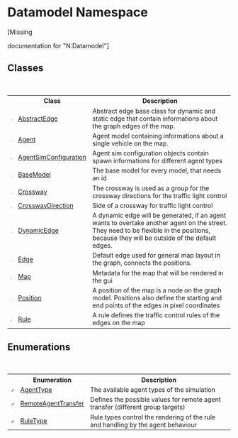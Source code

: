 # Datamodel Namespace
 

\[Missing <summary> documentation for "N:Datamodel"\]


## Classes
&nbsp;<table><tr><th></th><th>Class</th><th>Description</th></tr><tr><td>![Public class](media/pubclass.gif "Public class")</td><td><a href="79bacc09-335c-e7dc-c825-8c9dcb8ae25b">AbstractEdge</a></td><td>
Abstract edge base class for dynamic and static edge that contain informations about the graph edges of the map.</td></tr><tr><td>![Public class](media/pubclass.gif "Public class")</td><td><a href="87bd37bb-4841-462c-dac2-4b100399bf06">Agent</a></td><td>
Agent model containing informations about a single vehicle on the map.</td></tr><tr><td>![Public class](media/pubclass.gif "Public class")</td><td><a href="96b4d6ec-734e-0b2b-160b-fc797389ee53">AgentSimConfiguration</a></td><td>
Agent sim configuration objects contain spawn informations for different agent types</td></tr><tr><td>![Public class](media/pubclass.gif "Public class")</td><td><a href="4dd8c2e5-2def-208c-c36a-25c6577b34e3">BaseModel</a></td><td>
The base model for every model, that needs an id</td></tr><tr><td>![Public class](media/pubclass.gif "Public class")</td><td><a href="bd723da4-3248-d5d5-7e19-6cbadee3d57f">Crossway</a></td><td>
The crossway is used as a group for the crossway directions for the traffic light control</td></tr><tr><td>![Public class](media/pubclass.gif "Public class")</td><td><a href="7dd91d83-638f-9c64-5cf3-5d8c634845da">CrosswayDirection</a></td><td>
Side of a crossway for traffic light control</td></tr><tr><td>![Public class](media/pubclass.gif "Public class")</td><td><a href="2f4a4a55-e90e-c9b6-b56b-19afd1693925">DynamicEdge</a></td><td>
A dynamic edge will be generated, if an agent wants to overtake another agent on the street. They need to be flexible in the positions, because they will be outside of the default edges.</td></tr><tr><td>![Public class](media/pubclass.gif "Public class")</td><td><a href="19be5487-4623-807c-776e-93934534c2f8">Edge</a></td><td>
Default edge used for general map layout in the graph, connects the positions.</td></tr><tr><td>![Public class](media/pubclass.gif "Public class")</td><td><a href="f8a96ac2-f858-6547-6b69-4524741f7a10">Map</a></td><td>
Metadata for the map that will be rendered in the gui</td></tr><tr><td>![Public class](media/pubclass.gif "Public class")</td><td><a href="ededcdcd-3dcf-e8df-8419-0febda6b6b89">Position</a></td><td>
A position of the map is a node on the graph model. Positions also define the starting and end points of the edges in pixel coordinates</td></tr><tr><td>![Public class](media/pubclass.gif "Public class")</td><td><a href="11cb7bec-7cb1-21f2-0c12-4877f6bba0b4">Rule</a></td><td>
A rule defines the traffic control rules of the edges on the map</td></tr></table>

## Enumerations
&nbsp;<table><tr><th></th><th>Enumeration</th><th>Description</th></tr><tr><td>![Public enumeration](media/pubenumeration.gif "Public enumeration")</td><td><a href="bf0282f5-9d38-764c-8195-d901c989b8d6">AgentType</a></td><td>
The available agent types of the simulation</td></tr><tr><td>![Public enumeration](media/pubenumeration.gif "Public enumeration")</td><td><a href="a1239cf0-4725-edd8-1998-6b9e71e4b1d0">RemoteAgentTransfer</a></td><td>
Defines the possible values for remote agent transfer (different group targets)</td></tr><tr><td>![Public enumeration](media/pubenumeration.gif "Public enumeration")</td><td><a href="ea76bc38-31bf-418c-070a-8e94c8f30e06">RuleType</a></td><td>
Rule types control the rendering of the rule and handling by the agent behaviour</td></tr></table>&nbsp;

